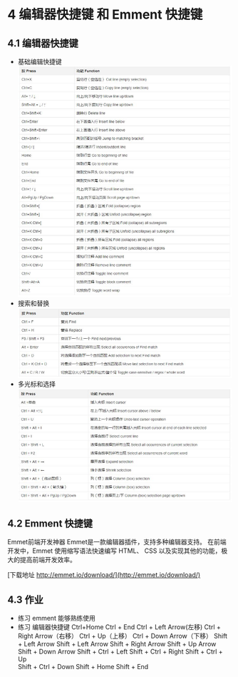 # 4 编辑器快捷键 和 Emment 快捷键
## 4.1 编辑器快捷键
- 基础编辑快捷键
![image](BasicEdit.jpg)
- 搜索和替换
![image](search.jpg)
- 多光标和选择
![image](Multi-cursor.jpg)


## 4.2 Emment 快捷键

Emmet前端开发神器
Emmet是一款编辑器插件，支持多种编辑器支持。
在前端开发中，Emmet 使用缩写语法快速编写 HTML、
CSS 以及实现其他的功能，极大的提高前端开发效率。

[下载地址   http://emmet.io/download/](http://emmet.io/download/)


## 4.3 作业 
- 练习 emment 能够熟练使用
- 练习 编辑器快捷键
Ctrl+Home Ctrl + End  Ctrl + Left Arrow(左移)
Ctrl + Right Arrow（右移） Ctrl + Up（上移）
Ctrl + Down Arrow（下移）
Shift + Left Arrow	Shift + Left Arrow
Shift + Right Arrow	Shift + Up Arrow	
Shift + Down Arrow	Shift + Ctrl + Left	
Shift + Ctrl + Right	Shift + Ctrl + Up	
Shift + Ctrl + Down	Shift + Home Shift + End